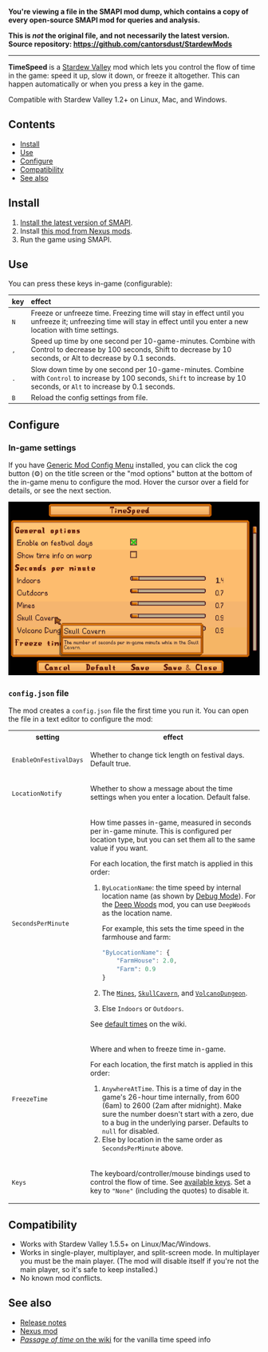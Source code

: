 **You're viewing a file in the SMAPI mod dump, which contains a copy of every open-source SMAPI mod
for queries and analysis.**

**This is _not_ the original file, and not necessarily the latest version.**  
**Source repository: https://github.com/cantorsdust/StardewMods**

----

**TimeSpeed** is a [Stardew Valley](http://stardewvalley.net/) mod which lets you control the flow
of time in the game: speed it up, slow it down, or freeze it altogether. This can happen
automatically or when you press a key in the game.

Compatible with Stardew Valley 1.2+ on Linux, Mac, and Windows.

## Contents
* [Install](#install)
* [Use](#use)
* [Configure](#configure)
* [Compatibility](#compatibility)
* [See also](#see-also)

## Install
1. [Install the latest version of SMAPI](https://smapi.io).
2. Install [this mod from Nexus mods](https://www.nexusmods.com/stardewvalley/mods/169).
3. Run the game using SMAPI.

## Use
You can press these keys in-game (configurable):

key | effect
:-- | :-----
`N` | Freeze or unfreeze time. Freezing time will stay in effect until you unfreeze it; unfreezing time will stay in effect until you enter a new location with time settings.
`,` | Speed up time by one second per 10-game-minutes. Combine with Control to decrease by 100 seconds, Shift to decrease by 10 seconds, or Alt to decrease by 0.1 seconds.
`.` | Slow down time by one second per 10-game-minutes. Combine with `Control` to increase by 100 seconds, `Shift` to increase by 10 seconds, or `Alt` to increase by 0.1 seconds.
`B` | Reload the config settings from file.

## Configure
### In-game settings
If you have [Generic Mod Config Menu](https://www.nexusmods.com/stardewvalley/mods/5098) installed,
you can click the cog button (⚙) on the title screen or the "mod options" button at the bottom of
the in-game menu to configure the mod. Hover the cursor over a field for details, or see the next
section.

![](screenshots/generic-config-menu.png)

### `config.json` file
The mod creates a `config.json` file the first time you run it. You can open the file in a text
editor to configure the mod:

<table>
<tr>
<th>setting</th>
<th>effect</th>
</tr>

<tr>
<td><code>EnableOnFestivalDays</code></td>
<td>

Whether to change tick length on festival days. Default true.

</td>
</tr>

<tr>
<td><code>LocationNotify</code></td>
<td>

Whether to show a message about the time settings when you enter a location. Default false.

</td>
</tr>

<tr>
<td><code>SecondsPerMinute</code></td>
<td>

How time passes in-game, measured in seconds per in-game minute. This is configured per location
type, but you can set them all to the same value if you want.

For each location, the first match is applied in this order:

1. `ByLocationName`: the time speed by internal location name (as shown by [Debug Mode](https://www.nexusmods.com/stardewvalley/mods/679)).
   For the [Deep Woods](https://www.nexusmods.com/stardewvalley/mods/2571) mod, you can use
   `DeepWoods` as the location name.

   For example, this sets the time speed in the farmhouse and farm:

   ```js
   "ByLocationName": {
       "FarmHouse": 2.0,
       "Farm": 0.9
   }
   ```

2. The [`Mines`](https://stardewvalleywiki.com/The_Mines), [`SkullCavern`](https://stardewvalleywiki.com/Skull_Cavern),
   and [`VolcanoDungeon`](https://stardewvalleywiki.com/Volcano_Dungeon).
3. Else `Indoors` or `Outdoors`.

See [default times](https://stardewvalleywiki.com/Day_Cycle#Passage_of_time) on the wiki.

</td>
</tr>

<tr>
<td><code>FreezeTime</code></td>
<td>

Where and when to freeze time in-game.

For each location, the first match is applied in this order:

1. `AnywhereAtTime`. This is a time of day in the game's 26-hour time internally, from 600 (6am) to
   2600 (2am after midnight). Make sure the number doesn't start with a zero, due to a bug in the
   underlying parser. Defaults to `null` for disabled.
2. Else by location in the same order as `SecondsPerMinute` above.

</td>
</tr>

<tr>
<td><code>Keys</code></td>
<td>

The keyboard/controller/mouse bindings used to control the flow of time. See [available
keys](https://stardewvalleywiki.com/Modding:Key_bindings#Available_bindings). Set a key to `"None"`
(including the quotes) to disable it.

</td>
</tr>
</table>

## Compatibility
* Works with Stardew Valley 1.5.5+ on Linux/Mac/Windows.
* Works in single-player, multiplayer, and split-screen mode. In multiplayer you must be the main player. (The mod will disable itself if you're not the main player, so it's safe to keep installed.)
* No known mod conflicts.

## See also
* [Release notes](release-notes.md)
* [Nexus mod](https://www.nexusmods.com/stardewvalley/mods/169)
* [_Passage of time_ on the wiki](https://stardewvalleywiki.com/Day_Cycle#Passage_of_time) for the vanilla time speed info
